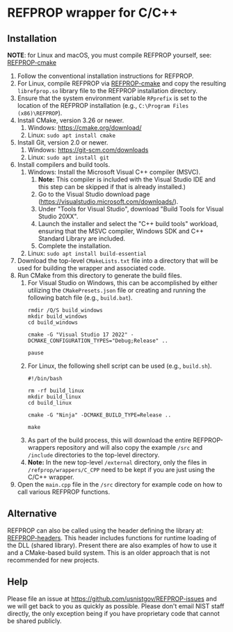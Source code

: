 # REFPROP wrapper for C/C++

Installation
------------
**NOTE**: for Linux and macOS, you must compile REFPROP yourself, see: [REFPROP-cmake](https://github.com/usnistgov/REFPROP-cmake)

1. Follow the conventional installation instructions for REFPROP.
2. For Linux, compile REFPROP via [REFPROP-cmake](https://github.com/usnistgov/REFPROP-cmake) and copy the resulting `librefprop.so` library file to the REFPROP installation directory.
3. Ensure that the system environment variable `RPprefix` is set to the location of the REFPROP installation (e.g., `C:\Program Files (x86)\REFPROP`).
4. Install CMake, version 3.26 or newer.
   1. Windows: https://cmake.org/download/
   2. Linux: `sudo apt install cmake`
5. Install Git, version 2.0 or newer.
   1. Windows: https://git-scm.com/downloads
   2. Linux: `sudo apt install git`
6. Install compilers and build tools.
   1. Windows:  Install the Microsoft Visual C++ compiler (MSVC).
      1. **Note:** This compiler is included with the Visual Studio IDE and this step can be skipped if that is already installed.)
      2. Go to the Visual Studio download page (https://visualstudio.microsoft.com/downloads/).
      3. Under "Tools for Visual Studio", download "Build Tools for Visual Studio 20XX".
      4. Launch the installer and select the "C++ build tools" workload, ensuring that the MSVC compiler, Windows SDK and C++ Standard Library are included.
      5. Complete the installation.
   2. Linux: `sudo apt install build-essential`
7. Download the top-level `CMakeLists.txt` file into a directory that will be used for building the wrapper and associated code.
8. Run CMake from this directory to generate the build files.
   1. For Visual Studio on Windows, this can be accomplished by either utilizing the `CMakePresets.json` file or creating and running the following batch file (e.g., `build.bat`).
      ```
      rmdir /Q/S build_windows
      mkdir build_windows
      cd build_windows
   
      cmake -G "Visual Studio 17 2022" -DCMAKE_CONFIGURATION_TYPES="Debug;Release" ..
   
      pause
      ```
   2. For Linux, the following shell script can be used (e.g., `build.sh`).
      ```
      #!/bin/bash

      rm -rf build_linux
      mkdir build_linux
      cd build_linux
   
      cmake -G "Ninja" -DCMAKE_BUILD_TYPE=Release ..
   
      make
      ```
   3. As part of the build process, this will download the entire REFPROP-wrappers repository and will also copy the example `/src` and `/include` directories to the top-level directory.
   4. **Note:** In the new top-level `/external` directory, only the files in `/refprop/wrappers/C_CPP` need to be kept if you are just using the C/C++ wrapper.
9. Open the `main.cpp` file in the `/src` directory for example code on how to call various REFPROP functions.


Alternative
---
REFPROP can also be called using the header defining the library at: [REFPROP-headers](https://github.com/CoolProp/REFPROP-headers). This header includes functions for runtime loading of the DLL (shared library). Present there are also examples of how to use it and a CMake-based build system. This is an older approach that is not recommended for new projects.

Help
-----
Please file an issue at https://github.com/usnistgov/REFPROP-issues and we will get back to you as quickly as possible. Please don't email NIST staff directly, the only exception being if you have proprietary code that cannot be shared publicly.